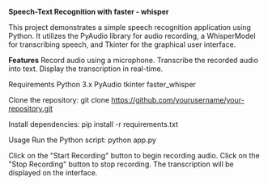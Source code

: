 **Speech-Text Recognition with faster - whisper**

This project demonstrates a simple speech recognition application using Python. It utilizes the PyAudio library for audio recording, 
a WhisperModel for transcribing speech, and Tkinter for the graphical user interface.


**Features**
Record audio using a microphone.
Transcribe the recorded audio into text.
Display the transcription in real-time.


Requirements
Python 3.x
PyAudio
tkinter
faster_whisper


Clone the repository:
git clone https://github.com/yourusername/your-repository.git


Install dependencies:
pip install -r requirements.txt

Usage
Run the Python script:
python app.py

Click on the "Start Recording" button to begin recording audio.
Click on the "Stop Recording" button to stop recording.
The transcription will be displayed on the interface.
